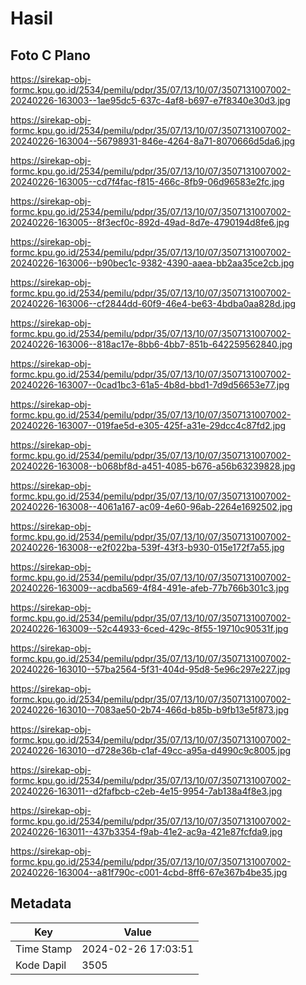 # Hasil

## Foto C Plano

https://sirekap-obj-formc.kpu.go.id/2534/pemilu/pdpr/35/07/13/10/07/3507131007002-20240226-163003--1ae95dc5-637c-4af8-b697-e7f8340e30d3.jpg

https://sirekap-obj-formc.kpu.go.id/2534/pemilu/pdpr/35/07/13/10/07/3507131007002-20240226-163004--56798931-846e-4264-8a71-8070666d5da6.jpg

https://sirekap-obj-formc.kpu.go.id/2534/pemilu/pdpr/35/07/13/10/07/3507131007002-20240226-163005--cd7f4fac-f815-466c-8fb9-06d96583e2fc.jpg

https://sirekap-obj-formc.kpu.go.id/2534/pemilu/pdpr/35/07/13/10/07/3507131007002-20240226-163005--8f3ecf0c-892d-49ad-8d7e-4790194d8fe6.jpg

https://sirekap-obj-formc.kpu.go.id/2534/pemilu/pdpr/35/07/13/10/07/3507131007002-20240226-163006--b90bec1c-9382-4390-aaea-bb2aa35ce2cb.jpg

https://sirekap-obj-formc.kpu.go.id/2534/pemilu/pdpr/35/07/13/10/07/3507131007002-20240226-163006--cf2844dd-60f9-46e4-be63-4bdba0aa828d.jpg

https://sirekap-obj-formc.kpu.go.id/2534/pemilu/pdpr/35/07/13/10/07/3507131007002-20240226-163006--818ac17e-8bb6-4bb7-851b-642259562840.jpg

https://sirekap-obj-formc.kpu.go.id/2534/pemilu/pdpr/35/07/13/10/07/3507131007002-20240226-163007--0cad1bc3-61a5-4b8d-bbd1-7d9d56653e77.jpg

https://sirekap-obj-formc.kpu.go.id/2534/pemilu/pdpr/35/07/13/10/07/3507131007002-20240226-163007--019fae5d-e305-425f-a31e-29dcc4c87fd2.jpg

https://sirekap-obj-formc.kpu.go.id/2534/pemilu/pdpr/35/07/13/10/07/3507131007002-20240226-163008--b068bf8d-a451-4085-b676-a56b63239828.jpg

https://sirekap-obj-formc.kpu.go.id/2534/pemilu/pdpr/35/07/13/10/07/3507131007002-20240226-163008--4061a167-ac09-4e60-96ab-2264e1692502.jpg

https://sirekap-obj-formc.kpu.go.id/2534/pemilu/pdpr/35/07/13/10/07/3507131007002-20240226-163008--e2f022ba-539f-43f3-b930-015e172f7a55.jpg

https://sirekap-obj-formc.kpu.go.id/2534/pemilu/pdpr/35/07/13/10/07/3507131007002-20240226-163009--acdba569-4f84-491e-afeb-77b766b301c3.jpg

https://sirekap-obj-formc.kpu.go.id/2534/pemilu/pdpr/35/07/13/10/07/3507131007002-20240226-163009--52c44933-6ced-429c-8f55-19710c90531f.jpg

https://sirekap-obj-formc.kpu.go.id/2534/pemilu/pdpr/35/07/13/10/07/3507131007002-20240226-163010--57ba2564-5f31-404d-95d8-5e96c297e227.jpg

https://sirekap-obj-formc.kpu.go.id/2534/pemilu/pdpr/35/07/13/10/07/3507131007002-20240226-163010--7083ae50-2b74-466d-b85b-b9fb13e5f873.jpg

https://sirekap-obj-formc.kpu.go.id/2534/pemilu/pdpr/35/07/13/10/07/3507131007002-20240226-163010--d728e36b-c1af-49cc-a95a-d4990c9c8005.jpg

https://sirekap-obj-formc.kpu.go.id/2534/pemilu/pdpr/35/07/13/10/07/3507131007002-20240226-163011--d2fafbcb-c2eb-4e15-9954-7ab138a4f8e3.jpg

https://sirekap-obj-formc.kpu.go.id/2534/pemilu/pdpr/35/07/13/10/07/3507131007002-20240226-163011--437b3354-f9ab-41e2-ac9a-421e87fcfda9.jpg

https://sirekap-obj-formc.kpu.go.id/2534/pemilu/pdpr/35/07/13/10/07/3507131007002-20240226-163004--a81f790c-c001-4cbd-8ff6-67e367b4be35.jpg


## Metadata

| Key        | Value               |
| ---------- | ------------------- |
| Time Stamp | 2024-02-26 17:03:51 |
| Kode Dapil | 3505                |



